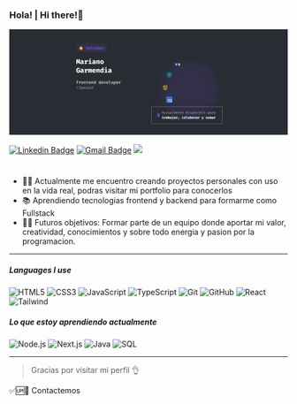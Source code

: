 ### Hola!  |  Hi there!👋

<img src="./bannerGithub.png">


[![Linkedin Badge](https://img.shields.io/badge/-Mariano_Garmendia-blue?style=flat-square&logo=Linkedin&logoColor=white&link=https://www.linkedin.com/in/harshkumarkhatri/)](https://www.linkedin.com/in/mariano-garmendia-dev/) 
[![Gmail Badge](https://img.shields.io/badge/-contacto@marianodev.site-c14438?style=flat-square&logo=Gmail&logoColor=white&link=mailto:contacto@marianodev.site)](mailto:contacto@marianodev.site)
<a href="https://www.marianodev.site">
![](https://img.shields.io/badge/Mi%20Portfolio_marianoDev.site-%3C%2F%3E-blueviolet)
</a>
#

- 👨‍💻 Actualmente me encuentro creando proyectos personales con uso en la vida real, podras visitar mi portfolio para conocerlos
- 📚 Aprendiendo tecnologias frontend y backend para formarme como Fullstack
- 💪🏼 Futuros objetivos: Formar parte de un equipo donde aportar mi valor, creatividad, conocimientos y sobre todo energia y pasion por la programacion.

---

##### Languages I use

![HTML5](https://img.shields.io/badge/-HTML5-000000?style=flat&logo=html5)
![CSS3](https://img.shields.io/badge/-CSS-000000?style=flat&logo=CSS3)
![JavaScript](https://img.shields.io/badge/-JavaScript-000000?style=flat&logo=javascript)
![TypeScript](https://img.shields.io/badge/-TypeScript-000000?style=flat&logo=typescript)
![Git](https://img.shields.io/badge/-Git-000?style=flat&logo=git&logoColor=F05032)
![GitHub](https://img.shields.io/badge/-GitHub-767676?style=flat&logo=github&logoColor=181717)
![React](https://img.shields.io/badge/-React-000000?style=flat&logo=React&logoColor=61DAFB)
![Tailwind](https://img.shields.io/badge/-Tailwind-000000?style=flat&logo=Tailwindcss&logoColor=61DAFB)

##### Lo que estoy aprendiendo actualmente

![Node.js](https://img.shields.io/badge/-Node.js-222222?style=flat&logo=node.js&logoColor=339933)
![Next.js](https://img.shields.io/badge/-Next.js-ddd?style=flat&logo=next.js&logoColor=000)
![Java](https://img.shields.io/badge/-Java-000000?style=flat&logo=java)
![SQL](https://img.shields.io/badge/-SQL-000000?style=flat&logo=postgresql)



---

> Gracias por visitar mi perfil 👌

✅🆙💬 Contactemos 
>

